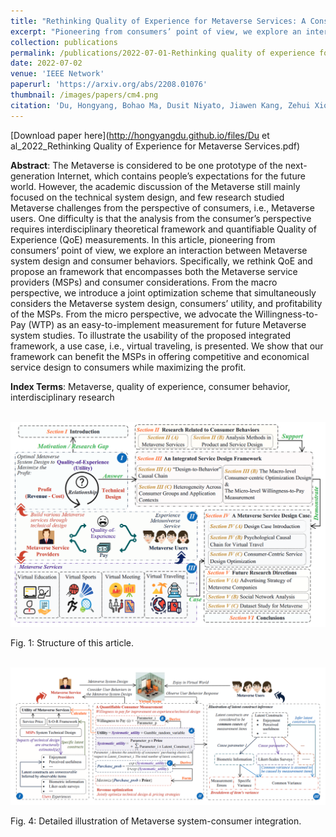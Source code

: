 ```yaml
---
title: "Rethinking Quality of Experience for Metaverse Services: A Consumer-based Economics Perspective"
excerpt: "Pioneering from consumers’ point of view, we explore an interaction between Metaverse system design and consumer behaviors. Specifically, we rethink QoE and propose an framework that encompasses both the Metaverse service providers (MSPs) and consumer considerations."
collection: publications
permalink: /publications/2022-07-01-Rethinking quality of experience for metaverse services A consumer-based economics perspective
date: 2022-07-02
venue: 'IEEE Network'
paperurl: 'https://arxiv.org/abs/2208.01076'
thumbnail: /images/papers/cm4.png
citation: 'Du, Hongyang, Bohao Ma, Dusit Niyato, Jiawen Kang, Zehui Xiong, and Zhaohui Yang. "Rethinking Quality of Experience for Metaverse Services: A Consumer-based Economics Perspective." IEEE Network, arXiv preprint arXiv:2208.01076 (2022).'
---
```


[Download paper here](http://hongyangdu.github.io/files/Du et al_2022_Rethinking Quality of Experience for Metaverse Services.pdf)


**Abstract**: The Metaverse is considered to be one prototype of the next-generation Internet, which contains people’s expectations for the future world. However, the academic discussion of the Metaverse still mainly focused on the technical system design, and few research studied Metaverse challenges from the perspective of consumers, i.e., Metaverse users. One difficulty is that the analysis from the consumer’s perspective requires interdisciplinary theoretical framework and quantifiable Quality of Experience (QoE) measurements. In this article, pioneering from consumers’ point of view, we explore an interaction between Metaverse system design and consumer behaviors. Specifically, we rethink QoE and propose an framework that encompasses both the Metaverse service providers (MSPs) and consumer considerations. From the macro perspective, we introduce a joint optimization scheme that simultaneously considers the Metaverse system design, consumers’ utility, and profitability of the MSPs. From the micro perspective, we advocate the Willingness-to-Pay (WTP) as an easy-to-implement measurement for future Metaverse system studies. To illustrate the usability of the proposed integrated framework, a use case, i.e., virtual traveling, is presented. We show that our framework can benefit the MSPs in offering competitive and economical service design to consumers while maximizing the profit.

**Index Terms**: Metaverse, quality of experience, consumer behavior, interdisciplinary research

<br/><img src='/images/papers/cm1.png' width = "700">

Fig. 1: Structure of this article.

<br/><img src='/images/papers/cm4.png' width = "700">

Fig. 4: Detailed illustration of Metaverse system-consumer integration.